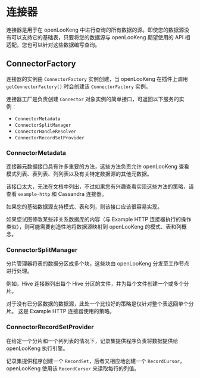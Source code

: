 
# 连接器

连接器是用于在 openLooKeng 中进行查询的所有数据的源。即使您的数据源没有可以支持它的基础表，只要将您的数据源与 openLooKeng 期望使用的 API 相适配，您也可以针对这些数据编写查询。

## ConnectorFactory

连接器的实例由 ``ConnectorFactory`` 实例创建，当 openLooKeng 在插件上调用 ``getConnectorFactory()`` 时会创建该 ``ConnectorFactory`` 实例。

连接器工厂是负责创建 ``Connector`` 对象实例的简单接口，可返回以下服务的实例：



* ``ConnectorMetadata``
* ``ConnectorSplitManager``
* ``ConnectorHandleResolver``
* ``ConnectorRecordSetProvider``

### ConnectorMetadata

连接器元数据接口具有许多重要的方法，这些方法负责允许 openLooKeng 查看模式列表、表列表、列列表以及有关特定数据源的其他元数据。




该接口太大，无法在文档中列出，不过如果您有兴趣查看实现这些方法的策略，请查看 `example-http` 和 Cassandra 连接器。

如果您的基础数据源支持模式、表和列，则该接口应该很容易实现。

如果您试图修改某些非关系数据库的内容（与 Example HTTP 连接器执行的操作类似），则可能需要创造性地将数据源映射到 openLooKeng 的模式、表和列概念。



### ConnectorSplitManager

分片管理器将表的数据分区成多个块，这些块由 openLooKeng 分发至工作节点进行处理。

例如，Hive 连接器列出每个 Hive 分区的文件，并为每个文件创建一个或多个分片。

对于没有已分区数据的数据源，此处一个比较好的策略是仅针对整个表返回单个分片。
这是 Example HTTP 连接器使用的策略。

### ConnectorRecordSetProvider

在给定一个分片和一个列列表的情况下，记录集提供程序负责将数据提供给 openLooKeng 执行引擎。

记录集提供程序创建一个 ``RecordSet``，后者又相应地创建一个 ``RecordCursor``，openLooKeng 使用该 ``RecordCursor`` 来读取每行的列值。

